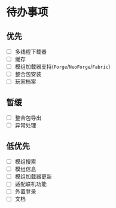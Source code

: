 # 待办事项

## 优先

- [ ] 多线程下载器
- [ ] 缓存
- [ ] 模组加载器支持(`Forge`/`NeoForge`/`Fabric`)
- [ ] 整合包安装
- [ ] 玩家档案

## 暂缓

- [ ] 整合包导出
- [ ] 异常处理

## 低优先
- [ ] 模组搜索
- [ ] 模组信息
- [ ] 模组加载器更新
- [ ] 适配联机功能
- [ ] 外置登录
- [ ] 文档
